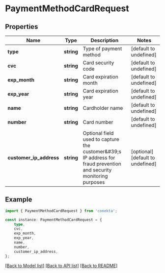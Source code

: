 # PaymentMethodCardRequest


## Properties

Name | Type | Description | Notes
------------ | ------------- | ------------- | -------------
**type** | **string** | Type of payment method | [default to undefined]
**cvc** | **string** | Card security code | [default to undefined]
**exp_month** | **string** | Card expiration month | [default to undefined]
**exp_year** | **string** | Card expiration year | [default to undefined]
**name** | **string** | Cardholder name | [default to undefined]
**number** | **string** | Card number | [default to undefined]
**customer_ip_address** | **string** | Optional field used to capture the customer\&#39;s IP address for fraud prevention and security monitoring purposes | [optional] [default to undefined]

## Example

```typescript
import { PaymentMethodCardRequest } from 'conekta';

const instance: PaymentMethodCardRequest = {
    type,
    cvc,
    exp_month,
    exp_year,
    name,
    number,
    customer_ip_address,
};
```

[[Back to Model list]](../README.md#documentation-for-models) [[Back to API list]](../README.md#documentation-for-api-endpoints) [[Back to README]](../README.md)
